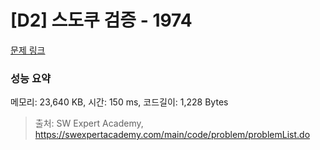 # [D2] 스도쿠 검증 - 1974 

[문제 링크](https://swexpertacademy.com/main/code/problem/problemDetail.do?contestProbId=AV5Psz16AYEDFAUq) 

### 성능 요약

메모리: 23,640 KB, 시간: 150 ms, 코드길이: 1,228 Bytes



> 출처: SW Expert Academy, https://swexpertacademy.com/main/code/problem/problemList.do